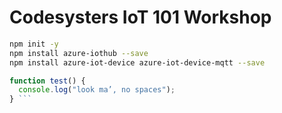 # Codesysters IoT 101 Workshop

```bash
npm init -y
npm install azure-iothub --save
npm install azure-iot-device azure-iot-device-mqtt --save
```

```javascript 
function test() { 
  console.log("look ma’, no spaces"); 
} ```
